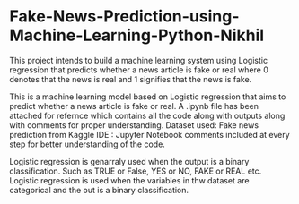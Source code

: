 # Fake-News-Prediction-using-Machine-Learning-Python-Nikhil
This project intends to build a machine learning system using Logistic regression that predicts whether a news article is fake or real where 0 denotes that the news is real and 1 signifies that the news is fake.

This is a machine learning model based on Logistic regression that aims to predict whether a news article is fake or real.
A .ipynb file has been attached for refernce which contains all the code along with outputs along with comments for proper understanding.
Dataset used: Fake news prediction from Kaggle
IDE : Jupyter Notebook
comments included at every step for better understanding of the code.


Logistic regression is genarraly used when the output is a binary classification. Such as TRUE or False, YES or NO, FAKE or REAL etc.
Logistic regression is used when the variables in thw dataset are categorical and the out is a binary classification.



